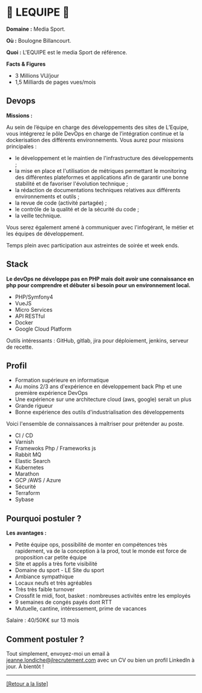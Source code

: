 # 🏅 LEQUIPE 🏅

**Domaine :**  Media Sport.

**Où :** Boulogne Billancourt.

**Quoi :** L'EQUIPE est le media Sport de référence.

**Facts & Figures**

* 3 Millions VU/jour
* 1,5 Milliards de pages vues/mois

## Devops

**Missions :**

Au sein de l’équipe en charge des développements des sites de L’Equipe, vous intégrerez le pôle DevOps en charge de l’intégration continue et la dockerisation des différents environnements. Vous aurez pour missions principales :
* le développement et le maintien de l'infrastructure des développements ;
* la mise en place et l'utilisation de métriques permettant le monitoring des différentes plateformes et applications afin de garantir une bonne stabilité et de favoriser l'évolution technique ;
* la rédaction de documentations techniques relatives aux différents environnements et outils ;
* la revue de code (activité partagée) ;
* le contrôle de la qualité et de la sécurité du code ;
* la veille technique.

Vous serez également amené à communiquer avec l'infogérant, le métier et les équipes de développement.

Temps plein avec participation aux astreintes de soirée et week ends.

## Stack

**Le devOps ne développe pas en PHP mais doit avoir une connaissance en php pour comprendre et débuter si besoin pour un environnement local.**

* PHP/Symfony4
* VueJS
* Micro Services
* API RESTful
* Docker
* Google Cloud Platform

Outils intéressants : GitHub, gitlab, jira pour déploiement, jenkins, serveur de recette.

## Profil

* Formation supérieure en informatique
* Au moins 2/3 ans d'expérience en développement back Php et une première expérience DevOps
* Une expérience sur une architecture cloud (aws, google) serait un plus
* Grande rigueur
* Bonne expérience des outils d'industrialisation des développements

Voici l'ensemble de connaissances à maîtriser pour prétender au poste.

* CI / CD
* Varnish
* Framewoks Php / Frameworks js
* Rabbit MQ
* Elastic Search
* Kubernetes
* Marathon
* GCP /AWS / Azure
* Sécurité
* Terraform
* Sybase

## Pourquoi postuler ?

**Les avantages :** 

* Petite équipe ops, possibilité de monter en compétences très rapidement, va de la conception à la prod, tout le monde est force de proposition car petite équipe
* Site et applis a très forte visibilité
* Domaine du sport - LE Site du sport
* Ambiance sympathique
* Locaux neufs et très agréables
* Très très faible turnover
* Crossfit le midi, foot, basket : nombreuses activités entre les employés
* 9 semaines de congés payés dont RTT
* Mutuelle, cantine, intéressement, prime de vacances

Salaire : 40/50K€ sur 13 mois

## Comment postuler ?

Tout simplement, envoyez-moi un email à jeanne.londiche@jlrecrutement.com avec un CV ou bien un profil LinkedIn à jour. À bientôt ! 

----
<a href="https://github.com/jlondiche/job-board-php/blob/master/README.md">[Retour a la liste]</a>
